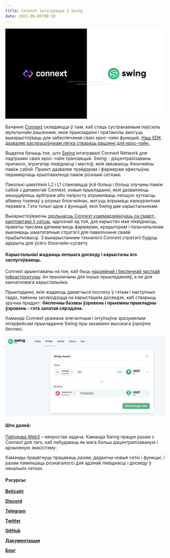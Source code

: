 ```yaml
---
title: Connext інтэгруецца ў Swing
date: 2021-06-06T00:10
---
```

  

![](/blog/11/1.png)

Бачанне [Connext](https://connext.network/) складаецца ў тым, каб стаць сустракаемым паўсюль мультычэйн рашэннем, якое прыкладанні і пратаколы змогуць выкарыстоўваць для забеспячэння сваіх крос-чэйн функцый. [Наш SDK дазваляе распрацоўнікам лёгка ствараць рашэнні для крос-чэйн.](https://docs.connext.network/Developers/sdk/sdk-quickstart)

Выдатна бачыць тое, што [Swing](https://swing.xyz/) інтэгравалі Connext Network для падтрымкі сваіх крос-чэйн транзакцый. Swing - дэцэнтралізаваны пратакол, агрэгатар ліквіднасці і мастоў, якія звязваюць блокчейны паміж сабой. Праект дазваляе трэйдарам і фармерам эфектыўна перамяшчаць крыптавалюце паміж рознымі сеткамі.

Паколькі шматлікія L2 і L1 становяцца ўсё больш і больш злучаны паміж сабой з дапамогай Connext, новыя прыкладанні, якія дазваляюць ажыццяўляць арбітраж або папросту атрымліваць лепшую хуткасць абмену токенаў у розных блокчейнах, могуць атрымаць канкурэнтная перавага. Гэта толькі адна з функцый, якія Swing дае карыстальнікам.

Выкарыстоўваючы [здольнасць Connext узаемадзейнічаць са смарт-кантрактамі ў сетцы](https://nxtp-docs.connext.network/Integration/Guides/calling-a-contract), адрознай ад той, дзе карыстач мае ліквіднасць, праекты таксама дапамагаюць фармерам, крэдыторам і пазычальнікам выконваць шматэтапныя стратэгіі для павелічэння сваёй прыбытковасці. З выкарыстаннем тэхналогіі Connext стратэгіі будуць адкрыты для ўсяго блокчейн-сусвету.

#### Карыстальнікі жадаюць лепшага досведу і карыстачы яго заслугоўваюць.

Connext арыентаваны на тое, каб быць [надзейнай і бяспечнай часткай інфраструктуры](https://nxtp-docs.connext.network/Integration/SystemOverview/howitworks): ён прызначаны для іншых прыкладанняў, а не для канчатковага карыстальніка.

Прыкладанні, якія жадаюць дамагчыся поспеху ў гэтым і наступных гадах, павінны засяродзіцца на карыстацкім досведзе, каб стварыць зручны прадукт: **бяспечны базавы ўзровень і прыемны прыкладны ўзровень - гэта залатая сярэдзіна.**

Каманда Connext уражана элегантным і інтуітыўна зразумелым інтэрфейсам прыкладання Swing пры захаванні высокага ўзроўню бяспекі.

![](/blog/11/2.jpeg)

#### Што далей:

[Пабудова Web3](https://connext.network/) – няпростая задача. Каманда Swing працуе разам з Connext для таго, каб пабудаваць як мага больш дэцэнтралізаваную і адчыненую экасістэму:

Каманды працягнуць працаваць разам, дадаючы новыя сеткі і функцыі, і разам паменшаць рознагалоссі для адзінай ліквіднасці і досведу ў некалькіх сетках.

  

#### Рэсурсы:

  

[**Вебсайт**](https://www.connext.network/)

[**Discord**](https://discord.gg/Connext)

[**Telegram**](https://t.me/connext_ru)

[**Twitter**](https://twitter.com/ConnextNetwork)

[**GitHub**](https://github.com/connext)

[**Дакументацыя**](https://docs.connext.network/)

[**Блог**](https://blog.connext.network/)
